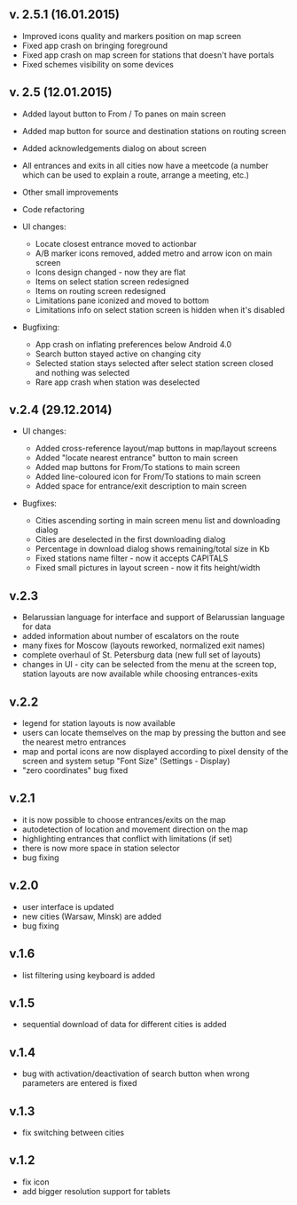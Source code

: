 ## v. 2.5.1 (16.01.2015)
* Improved icons quality and markers position on map screen
* Fixed app crash on bringing foreground
* Fixed app crash on map screen for stations that doesn't have portals
* Fixed schemes visibility on some devices

## v. 2.5 (12.01.2015)
+ Added layout button to From / To panes on main screen
+ Added map button for source and destination stations on routing screen
+ Added acknowledgements dialog on about screen
+ All entrances and exits in all cities now have a meetcode (a number which can be used to explain a route, arrange a meeting, etc.)
+ Other small improvements
+ Code refactoring

+ UI changes:
	* Locate closest entrance moved to actionbar
	* A/B marker icons removed, added metro and arrow icon on main screen
	* Icons design changed - now they are flat
	* Items on select station screen redesigned
	* Items on routing screen redesigned
	* Limitations pane iconized and moved to bottom
	* Limitations info on select station screen is hidden when it's disabled
	
+ Bugfixing:
	* App crash on inflating preferences below Android 4.0
	* Search button stayed active on changing city
	* Selected station stays selected after select station screen closed and nothing was selected
	* Rare app crash when station was deselected

## v.2.4 (29.12.2014)
+ UI changes:
	* Added cross-reference layout/map buttons in map/layout screens
	* Added "locate nearest entrance" button to main screen
	* Added map buttons for From/To stations to main screen 
	* Added line-coloured icon for From/To stations to main screen
	* Added space for entrance/exit description to main screen
	
+ Bugfixes:
	* Cities ascending sorting in main screen menu list and downloading dialog
	* Cities are deselected in the first downloading dialog 
	* Percentage in download dialog shows remaining/total size in Kb
	* Fixed stations name filter - now it accepts CAPITALS
	* Fixed small pictures in layout screen - now it fits height/width

## v.2.3
* Belarussian language for interface and support of Belarussian language for data
* added information about number of escalators on the route
* many fixes for Moscow (layouts reworked, normalized exit names)
* complete overhaul of St. Petersburg data (new full set of layouts)
* changes in UI - city can be selected from the menu at the screen top, station layouts are now available while choosing entrances-exits

## v.2.2 
* legend for station layouts is now available 
* users can locate themselves on the map by pressing the button and see the nearest metro entrances
* map and portal icons are now displayed according to pixel density of the screen and system setup "Font Size" (Settings - Display)
* "zero coordinates" bug fixed
 
## v.2.1 
* it is now possible to choose entrances/exits on the map
* autodetection of location and movement direction on the map
* highlighting entrances that conflict with limitations (if set)
* there is now more space in station selector
* bug fixing
 
## v.2.0
* user interface is updated
* new cities (Warsaw, Minsk) are added
* bug fixing
  
## v.1.6
* list filtering using keyboard is added

## v.1.5
* sequential download of data for different cities is added

## v.1.4
* bug with activation/deactivation of search button when wrong parameters are entered is fixed

## v.1.3
* fix switching between cities

## v.1.2
* fix icon
* add bigger resolution support for tablets
